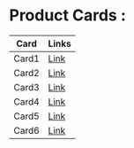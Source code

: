 # Product Cards : 

|Card|Links|
|----|-----|
|Card1|[Link](https://sm8uti.github.io/Ui_Compnents/Cards/Card1.html)|
|Card2|[Link](https://sm8uti.github.io/Ui_Compnents/Cards/Card2.html)|
|Card3|[Link](https://sm8uti.github.io/Ui_Compnents/Cards/Card3.html)|
|Card4|[Link](https://sm8uti.github.io/Ui_Compnents/Cards/Card4.html)|
|Card5|[Link](https://sm8uti.github.io/Ui_Compnents/Cards/Card5.html)|
|Card6|[Link](https://sm8uti.github.io/Ui_Compnents/Cards/Card6.html)|
